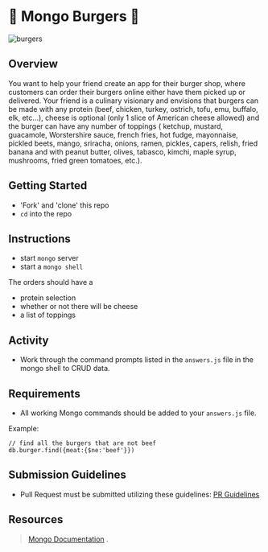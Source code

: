 # 🍔 Mongo Burgers 🍔

![burgers](images/burgers.jpg)

## Overview

You want to help your friend create an app for their burger shop, where customers can order their burgers online either have them picked up or delivered. Your friend is a culinary visionary and envisions that burgers can be made with any protein (beef, chicken, turkey, ostrich, tofu, emu, buffalo, elk, etc...), cheese is optional (only 1 slice of American cheese allowed) and the burger can have any number of toppings ( ketchup, mustard, guacamole, Worstershire sauce, french fries, hot fudge, mayonnaise, pickled beets, mango, sriracha, onions, ramen, pickles, capers, relish, fried banana and with peanut butter, olives, tabasco, kimchi, maple syrup, mushrooms, fried green tomatoes, etc.).

## Getting Started

- 'Fork' and 'clone' this repo
- `cd` into the repo

## Instructions

- start `mongo` server
- start a `mongo shell`

The orders should have a

- protein selection
- whether or not there will be cheese
- a list of toppings

## Activity

- Work through the command prompts listed in the `answers.js` file in the mongo shell to CRUD data.

## Requirements

- All working Mongo commands should be added to your `answers.js` file.

Example:

```
// find all the burgers that are not beef
db.burger.find({meat:{$ne:'beef'}})
```

## Submission Guidelines

- Pull Request must be submitted utilizing these guidelines: [PR Guidelines](https://github.com/SEI-R-6-21/template_pull_request)

## Resources

> [Mongo Documentation](https://docs.mongodb.com/manual/)
> .
